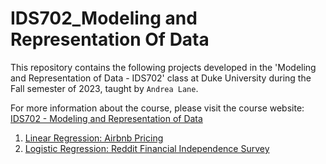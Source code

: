 # IDS702_Modeling and Representation Of Data

This repository contains the following projects developed in the 'Modeling and Representation of Data - IDS702' class at Duke University during the Fall semester of 2023, taught by `Andrea Lane`.

For more information about the course, please visit the course website: [IDS702 - Modeling and Representation of Data](https://anlane611.github.io/ids702-fall23/)

1. [Linear Regression: Airbnb Pricing](https://github.com/BarbaraPFloresRios/IDS702_ModelingAndRepresentationOfData/tree/main/20231001_AirbnbPricing)
2. [Logistic Regression: Reddit Financial Independence Survey]()

